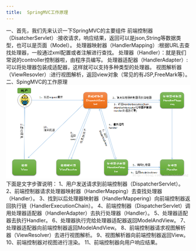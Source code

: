```yaml
---
title:  SpringMVC工作原理
---
```

一、首先，我们先来认识一下SpringMVC的主要组件
前端控制器（DisatcherServlet）:接收请求，响应结果，返回可以是json,String等数据类型，也可以是页面（Model）。
处理器映射器（HandlerMapping）:根据URL去查找处理器，一般通过xml配置或者注解进行查找。
处理器（Handler）：就是我们常说的controller控制器啦，由程序员编写。
处理器适配器（HandlerAdapter）:可以将处理器包装成适配器，这样就可以支持多种类型的处理器。
视图解析器（ViewResovler）:进行视图解析，返回view对象（常见的有JSP,FreeMark等）。
二、SpingMVC的工作原理
![1](/images/SpringMVC/1.png)
下面是文字步骤说明：
1、用户发送请求到前端控制器（DispatcherServlet）。
2、前端控制器请求处理器映射器（HandlerMapping）去查找处理器（Handler）。
3、找到以后处理器映射器（HandlerMappering）向前端控制器返回执行链（HandlerExecutionChain）。
4、前端控制器（DispatcherServlet）调用处理器适配器（HandlerAdapter）去执行处理器（Handler）。
5、处理器适配器去执行Handler。
6、处理器执行完给处理器适配器返回ModelAndView。
7、处理器适配器向前端控制器返回ModelAndView。
8、前端控制器请求视图解析器（ViewResolver）去进行视图解析。
9、视图解析器向前端控制器返回View。
10、前端控制器对视图进行渲染。
11、前端控制器向用户响应结果。